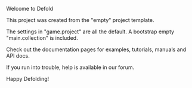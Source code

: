 Welcome to Defold

This project was created from the "empty" project template.

The settings in "game.project" are all the default. A bootstrap empty "main.collection" is included.

Check out the documentation pages for examples, tutorials, manuals and API docs.

If you run into trouble, help is available in our forum.

Happy Defolding!

